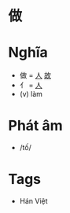 # 做

# Nghĩa
* 做 = [人](人.md) [故](故.md)
* 亻 = [人](人.md)
* (v) làm

# Phát âm
* /tố/

# Tags
* Hán Việt

